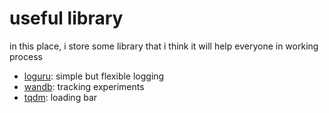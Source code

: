 # useful library
in this place, i store some library that i think it will help everyone in working process

- [loguru]([url](https://github.com/Delgan/loguru)): simple but flexible logging
- [wandb]([url](https://github.com/wandb/wandb)): tracking experiments
- [tqdm]([url](https://github.com/tqdm/tqdm)): loading bar
